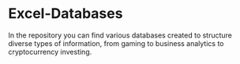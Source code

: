 # Excel-Databases

In the repository you can find various databases created to structure diverse types of information, from gaming to business analytics to cryptocurrency investing. 
